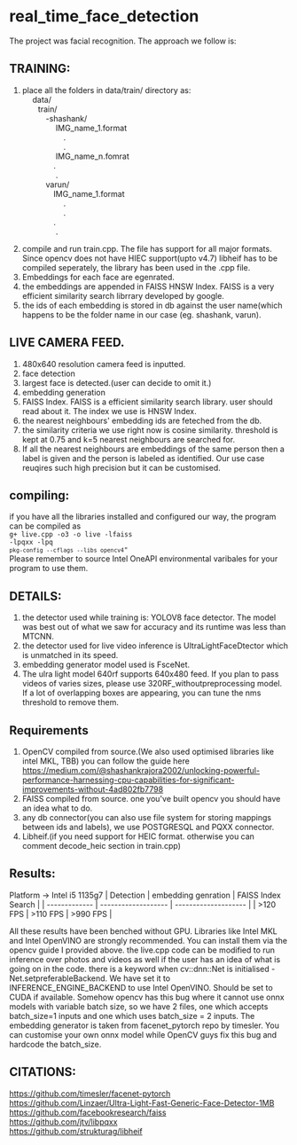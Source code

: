 # real_time_face_detection
The project was facial recognition. The approach we follow is:
## TRAINING:
1. place all the folders in data/train/ directory as: <br />
&emsp;      data/<br />
         &emsp;&emsp;train/<br />
          &emsp;&emsp;&emsp;-shashank/<br />
                &emsp;&emsp;&emsp;&emsp;  IMG_name_1.format<br />
               &emsp;&emsp;&emsp;&emsp;&emsp;    .<br />
                &emsp;&emsp;&emsp;&emsp;&emsp;    .<br />
                &emsp;&emsp;&emsp;&emsp;   IMG_name_n.fomrat<br />
               &emsp;&emsp;&emsp;&emsp;.<br />
              &emsp;&emsp;&emsp;&emsp; .<br />
               &emsp;&emsp;&emsp;varun/<br />
                  &emsp;&emsp;&emsp;&emsp;IMG_name_1.format<br />
                   &emsp;&emsp;&emsp;&emsp;&emsp; .<br />
                 &emsp;&emsp;&emsp;&emsp;&emsp;   .<br />
                &emsp;&emsp;&emsp;&emsp;.<br />
              &emsp;&emsp;&emsp;&emsp;  .<br /></p>
2. compile and run train.cpp. The file has support for all major formats. Since opencv does not have HIEC support(upto v4.7) libheif has to be compiled seperately, the library has been used in the .cpp file.
3. Embeddings for each face are egenrated.
4. the embeddings are appended in FAISS HNSW Index. FAISS is a very efficient similarity search librrary developed by google.
5. the ids of each embedding is stored in db against the user name(which happens to be the folder name in our case (eg. shashank, varun).
            
##  LIVE CAMERA FEED.
1. 480x640 resolution camera feed is inputted.
2. face detection
3. largest face is detected.(user can decide to omit it.)
4. embedding generation
5. FAISS Index. FAISS is a efficient similarity search library. user should read about it. The index we use is HNSW Index.
6. the nearest neighbours' embedding ids are feteched from the db. 
7. the similarity criteria we use right now is cosine similarity. threshold is kept at 0.75 and k=5 nearest neighbours are searched for.
8. If all the nearest neighbours are embeddings of the same person then a label is given and the person is labeled as identified. Our use case reuqires such high precision but it can be customised.

## compiling:
if you have all the libraries installed and configured our way, the program can be compiled as<br />
 <code>g+ live.cpp -o3 -o live -lfaiss -lpqxx -lpq `pkg-config --cflags --libs opencv4`"</code><br />
 Please remember to source Intel OneAPI environmental varibales for your program to use them.
 

## DETAILS:
1. the detector used while training is: YOLOV8 face detector. The model was best out of what we saw for accuracy and its runtime was less than MTCNN.
2. the detector used for live video inference is UltraLightFaceDtector which is unmatched in its speed.
3. embedding generator model used is FsceNet.
4. The ulra light model 640rf supports 640x480 feed. If you plan to pass videos of varies sizes, please use 320RF_withoutpreprocessing model. If a lot of overlapping boxes are appearing, you can tune the nms threshold to remove them.

## Requirements
1. OpenCV compiled from source.(We also used optimised libraries like intel MKL, TBB) you can follow the guide here https://medium.com/@shashankrajora2002/unlocking-powerful-performance-harnessing-cpu-capabilities-for-significant-improvements-without-4ad802fb7798
2. FAISS compiled from source. one you've built opencv you should have an idea what to do.
3. any db connector(you can also use file system for storing mappings between ids and labels), we use POSTGRESQL and PQXX connector.
4. Libheif.(if you need support for HEIC format. otherwise you can comment decode_heic section in train.cpp)

## Results:
Platform -> Intel i5 1135g7 
| Detection     | embedding genration |  FAISS Index Search  |
| ------------- | ------------------- | -------------------- |
|   >120 FPS    |       >110 FPS      |       >990 FPS       |

All these results have been benched without GPU. Libraries like Intel MKL and Intel OpenVINO are strongly recommended. You can install them via the opencv guide I provided above.
the live.cpp code can be modified to run inference over photos and videos as well if the user has an idea of what is going on in the code. 
there is a keyword when cv::dnn::Net is initialised - Net.setpreferableBackend. We have set it to INFERENCE_ENGINE_BACKEND to use Intel OpenVINO. Should be set to CUDA if available.
Somehow opencv has this bug where it cannot use onnx models with variable batch size, so we have 2 files, one which accepts batch_size=1 inputs and one which uses batch_size = 2 inputs.
The embedding generator is taken from facenet_pytorch repo by timesler. You can customise your own onnx model while OpenCV guys fix this bug and hardcode the batch_size.

## CITATIONS:
https://github.com/timesler/facenet-pytorch<br />
https://github.com/Linzaer/Ultra-Light-Fast-Generic-Face-Detector-1MB<br />
https://github.com/facebookresearch/faiss<br />
https://github.com/jtv/libpqxx<br />
https://github.com/strukturag/libheif<br />

